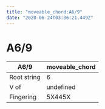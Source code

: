 ```yaml
---
title: "moveable_chord:A6/9"
date: "2020-06-24T03:36:21.449Z"
---
```


# A6/9
A6/9 | moveable_chord
--- | ---
Root string | 6
V of | undefined
Fingering | 5X445X
